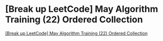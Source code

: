 # [Break up LeetCode] May Algorithm Training (22) Ordered Collection
[[Break up LeetCode] May Algorithm Training (22) Ordered Collection](https://aiwithcloud.com/2022/09/19/break_up_leetcode_may_algorithm_training_22_ordered_collection/)